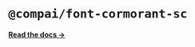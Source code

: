 # `@compai/font-cormorant-sc`

[**Read the docs &rarr;**](https://components.ai/docs/typefaces/cormorant-sc)
